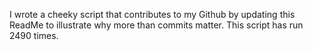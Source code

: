 I wrote a cheeky script that contributes to my Github by updating this ReadMe to illustrate why more than commits matter. This script has run 2490 times.